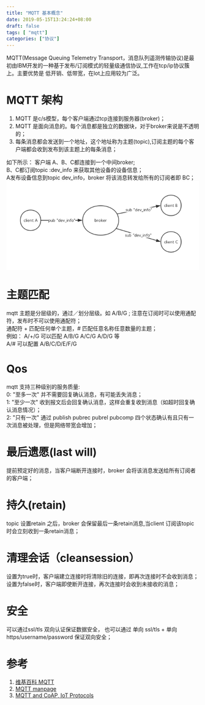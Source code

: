 ```yaml
---
title: "MQTT 基本概念"
date: 2019-05-15T13:24:24+08:00
draft: false
tags: [ "mqtt"]
categories: ["协议"]
---
```



  
MQTT(Message Queuing Telemetry Transport，消息队列遥测传输协议)是最初由IBM开发的一种基于发布/订阅模式的轻量级通信协议,工作在tcp/ip协议簇上。主要优势是
低开销、低带宽，在lot上应用较为广泛。

<!--more-->
# MQTT 架构
1. MQTT 是c/s模型，每个客户端通过tcp连接到服务器(broker)；
2. MQTT 是面向消息的。每个消息都是独立的数据块，对于broker来说是不透明的；
3. 每条消息都会发送到一个地址，这个地址称为主题(topic),订阅主题的每个客户端都会收到发布到该主题上的每条消息；

如下所示： 客户端 A、B、C都连接到一个中间broker;    
B、C都订阅topic :dev_info 来获取其他设备的设备信息；  
A发布设备信息到topic dev_info，broker 将该消息转发给所有的订阅者即 BC；  
![mqqtt_arch](https://raw.githubusercontent.com/garfcat/garfcat/master/static/mqtt_arch.png)

# 主题匹配
mqtt 主题是分层级的，通过／划分层级。如 A/B/G ;
注意在订阅时可以使用通配符，发布时不可以使用通配符；  
 通配符 + 匹配任何单个主题，# 匹配任意名称任意数量的主题；   
 例如： A/+/G 可以匹配 A/B/G A/C/G A/D/G 等  
 A/# 可以配置 A/B/C/D/E/F/G 
 
 
# Qos  
 mqtt 支持三种级别的服务质量:  
 0: "至多一次" 并不需要回复确认消息，有可能丢失消息；  
 1: "至少一次" 收到报文后会回复确认消息，这样会重复收到消息（如超时回复确认消息情况）；  
 2: "只有一次" 通过 publish pubrec pubrel pubcomp 四个状态确认有且只有一次消息被处理，但是网络带宽会增加；  
 
# 最后遗愿(last will)
 提前预定好的消息，当客户端断开连接时，broker 会将该消息发送给所有订阅者的客户端；
 
# 持久(retain)
 topic 设置retain 之后，broker 会保留最后一条retain消息,当client 订阅该topic 时会立刻收到一条retain消息；
 
# 清理会话（cleansession）
设置为true时，客户端建立连接时将清除旧的连接，即再次连接时不会收到消息；  
设置为false时，客户端即使断开连接，再次连接时会收到未接收的消息；  
 
# 安全
 可以通过ssl/tls 双向认证保证数据安全， 也可以通过 单向 ssl/tls + 单向https/username/password 保证双向安全；

# 参考  

 1. [维基百科 MQTT](https://zh.wikipedia.org/wiki/MQTT)  
 2. [MQTT manpage](https://mosquitto.org/man/mqtt-7.html)
 3. [MQTT and CoAP, IoT Protocols](https://www.eclipse.org/community/eclipse_newsletter/2014/february/article2.php)